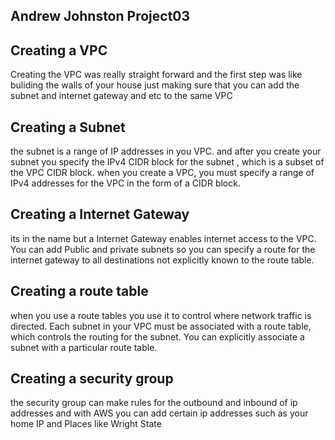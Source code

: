 ## Andrew Johnston Project03 

## Creating a VPC 
Creating the VPC was really straight forward and the first step was like buliding the walls of your 
house just making sure that you can add the subnet and internet gateway and etc to the same VPC

## Creating a Subnet
the subnet is a range of IP addresses in you VPC. and after you create your subnet you specify the IPv4 
CIDR block for the subnet , which is a subset of the VPC CIDR block. when you create a VPC, you must 
specify a range of IPv4 addresses for the VPC in the form of a CIDR block.

## Creating a Internet Gateway
its in the name but a Internet Gateway enables internet access to the VPC. You can add Public and private 
subnets so you can specify a route for the internet gateway to all destinations not explicitly known to 
the route table.

## Creating a route table 
when you use a route tables you use it to control where network traffic is directed. Each subnet in your 
VPC must be associated with a route table, which controls the routing for the subnet.
You can explicitly associate a subnet with a particular route table.

## Creating a security group
the security group can make rules for the outbound and inbound of ip addresses and with AWS you can add 
certain ip addresses such as your home IP and Places like Wright State 

